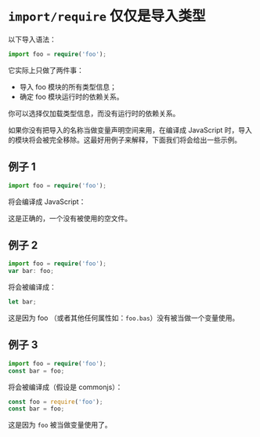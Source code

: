 # `import/require` 仅仅是导入类型

以下导入语法：

```ts
import foo = require('foo');
```

它实际上只做了两件事：

-   导入 foo 模块的所有类型信息；
-   确定 foo 模块运行时的依赖关系。

你可以选择仅加载类型信息，而没有运行时的依赖关系。

如果你没有把导入的名称当做变量声明空间来用，在编译成 JavaScript 时，导入的模块将会被完全移除。这最好用例子来解释，下面我们将会给出一些示例。

## 例子 1

```ts
import foo = require('foo');
```

将会编译成 JavaScript：

这是正确的，一个没有被使用的空文件。

## 例子 2

```ts
import foo = require('foo');
var bar: foo;
```

将会被编译成：

```js
let bar;
```

这是因为 foo （或者其他任何属性如：`foo.bas`）没有被当做一个变量使用。

## 例子 3

```ts
import foo = require('foo');
const bar = foo;
```

将会被编译成（假设是 commonjs）：

```js
const foo = require('foo');
const bar = foo;
```

这是因为 `foo` 被当做变量使用了。